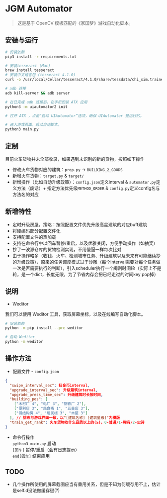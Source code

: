 # JGM Automator

> 这是基于 OpenCV 模板匹配的《家国梦》游戏自动化脚本。

## 安装与运行

```bash
# 安装依赖
pip3 install -r requirements.txt

# 安装tesseract (Mac)
brew install tesseract
# 安装中文语言包 (tesseract 4.1.0)
curl -o /usr/local/Cellar/tesseract/4.1.0/share/tessdata/chi_sim.traineddata -O https://github.com/tesseract-ocr/tessdata/raw/master/chi_sim.traineddata

# adb 连接
adb kill-server && adb server

# 在已完成 adb 连接后，在手机安装 ATX 应用
python3 -m uiautomator2 init

# 打开 ATX ，点击“启动 UIAutomator”选项，确保 UIAutomator 是运行的。

# 进入游戏页面，启动自动脚本。
python3 main.py
```

## 定制
目前火车货物并未全部收录，如果遇到未识别的新的货物，按照如下操作  
+ 修改火车货物对应的建筑：`prop.py` -> `BUILDING_2_GOODS` 
+ 新增火车货物：`target.py` & `target/`
+ 新增操作（比如自动升级政策）：`config.json`定义interval & `automator.py`定义方法（废话）+ 指定方法优先级`METHOD_ORDER` & `config.py`定义config名与方法名的对应

## 新增特性
+ 定时升级房屋，策略：按照配置文件优先升级高星建筑的对应buff建筑
+ 将硬编码部分配置文件化
+ 支持配置文件的热加载
+ 支持在命令行中以回车暂停/重启，以及优雅关闭，方便手动操作（如抽奖）
+ 抄了一波源仓库的货物检测实现，不用傻逼一样每次比对
+ 由于操作略多（收钱、火车、检测城市任务、升级建筑以及未来有可能继续抄的升级政策），原来的任务调度模式过于沙雕（每个interval需要对每个任务做一次是否需要执行的判断），引入scheduler执行一个阉割时间轮（实际上不是轮，是一个dict，长度无限，为了节省内存会把已经走过的时间key pop掉）

## 说明

+ Weditor

我们可以使用 Weditor 工具，获取屏幕坐标，以及在线编写自动化脚本。

```bash
# 安装依赖
python -m pip install --pre weditor

# 启动 Weditor
python -m weditor
```

## 操作方法
+ 配置文件 - `config.json`
```json
{
  "swipe_interval_sec": 扫金币interval,
  "upgrade_interval_sec": 升级建筑interval,
  "upgrade_press_time_sec": 升级建筑时长按时间,
  "building_pos": [
    ["木材厂 4", "电厂 3", "钢铁厂 2"],
    ["便利店 3", "民食斋 1", "五金店 3"],
    ["钢结构房 4", "居民楼 3", "木屋 3"]
  ], // 排布与游戏界面一致，以"[建筑名称] [建筑星级]"为模版
  "train_get_rank": 火车货物收什么品质以上的(≥)，0-普通/1-稀有/2-史诗
}
```
+ 命令行操作  
`python3 main.py` 启动  
`[回车]` 暂停/重启（会有日志提示）  
`end[回车]` 结束应用  

## TODO
+ 几个操作所使用的屏幕截图应当有重用关系，但是不知为何缓存用不上，估计是self.d没法做缓存键(?)